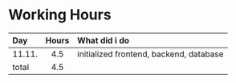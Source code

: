 # Working Hours

Day|Hours|What did i do
|:-|:-:|:-|
11.11.|4.5|initialized frontend, backend, database
total|4.5|
